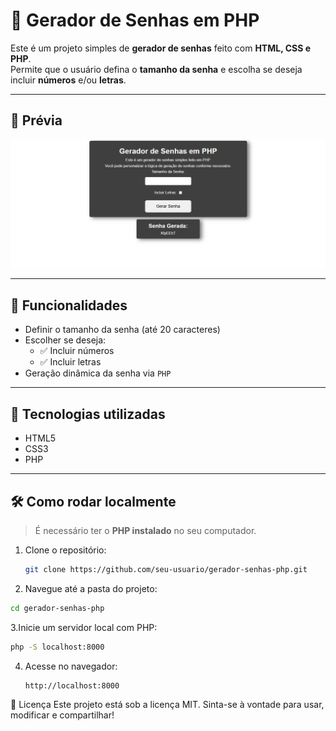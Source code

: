 # 🔐 Gerador de Senhas em PHP

Este é um projeto simples de **gerador de senhas** feito com **HTML, CSS e PHP**.  
Permite que o usuário defina o **tamanho da senha** e escolha se deseja incluir **números** e/ou **letras**.

---

## 📸 Prévia

![preview do gerador de senhas](./gera.png)

---

## 🚀 Funcionalidades

- Definir o tamanho da senha (até 20 caracteres)
- Escolher se deseja:
  - ✅ Incluir números
  - ✅ Incluir letras
- Geração dinâmica da senha via `PHP`

---

## 🧠 Tecnologias utilizadas

- HTML5
- CSS3
- PHP

---

## 🛠️ Como rodar localmente

> É necessário ter o **PHP instalado** no seu computador.

1. Clone o repositório:
   ```bash
   git clone https://github.com/seu-usuario/gerador-senhas-php.git
   ```
2. Navegue até a pasta do projeto:

  ```bash
  cd gerador-senhas-php
  ```
3.Inicie um servidor local com PHP:
  ```bash
  php -S localhost:8000
  ```
4. Acesse no navegador:
   ```bash
   http://localhost:8000
   ```
   
📄 Licença
Este projeto está sob a licença MIT.
Sinta-se à vontade para usar, modificar e compartilhar!
